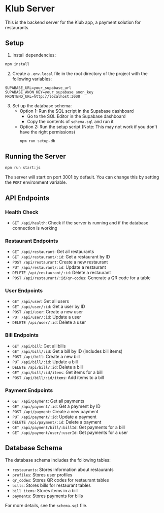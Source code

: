# Klub Server

This is the backend server for the Klub app, a payment solution for restaurants.

## Setup

1. Install dependencies:
```bash
npm install
```

2. Create a `.env.local` file in the root directory of the project with the following variables:
```
SUPABASE_URL=your_supabase_url
SUPABASE_ANON_KEY=your_supabase_anon_key
FRONTEND_URL=http://localhost:3000
```

3. Set up the database schema:
   - Option 1: Run the SQL script in the Supabase dashboard
     - Go to the SQL Editor in the Supabase dashboard
     - Copy the contents of `schema.sql` and run it
   - Option 2: Run the setup script (Note: This may not work if you don't have the right permissions)
     ```bash
     npm run setup-db
     ```

## Running the Server

```bash
npm run start:js
```

The server will start on port 3001 by default. You can change this by setting the `PORT` environment variable.

## API Endpoints

### Health Check
- `GET /api/health`: Check if the server is running and if the database connection is working

### Restaurant Endpoints
- `GET /api/restaurant`: Get all restaurants
- `GET /api/restaurant/:id`: Get a restaurant by ID
- `POST /api/restaurant`: Create a new restaurant
- `PUT /api/restaurant/:id`: Update a restaurant
- `DELETE /api/restaurant/:id`: Delete a restaurant
- `POST /api/restaurant/:id/qr-codes`: Generate a QR code for a table

### User Endpoints
- `GET /api/user`: Get all users
- `GET /api/user/:id`: Get a user by ID
- `POST /api/user`: Create a new user
- `PUT /api/user/:id`: Update a user
- `DELETE /api/user/:id`: Delete a user

### Bill Endpoints
- `GET /api/bill`: Get all bills
- `GET /api/bill/:id`: Get a bill by ID (includes bill items)
- `POST /api/bill`: Create a new bill
- `PUT /api/bill/:id`: Update a bill
- `DELETE /api/bill/:id`: Delete a bill
- `GET /api/bill/:id/items`: Get items for a bill
- `POST /api/bill/:id/items`: Add items to a bill

### Payment Endpoints
- `GET /api/payment`: Get all payments
- `GET /api/payment/:id`: Get a payment by ID
- `POST /api/payment`: Create a new payment
- `PUT /api/payment/:id`: Update a payment
- `DELETE /api/payment/:id`: Delete a payment
- `GET /api/payment/bill/:billId`: Get payments for a bill
- `GET /api/payment/user/:userId`: Get payments for a user

## Database Schema

The database schema includes the following tables:

- `restaurants`: Stores information about restaurants
- `profiles`: Stores user profiles
- `qr_codes`: Stores QR codes for restaurant tables
- `bills`: Stores bills for restaurant tables
- `bill_items`: Stores items in a bill
- `payments`: Stores payments for bills

For more details, see the `schema.sql` file. 